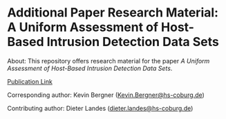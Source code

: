# Additional Paper Research Material: A Uniform Assessment of Host-Based Intrusion Detection Data Sets

About: This repository offers research material for the paper *A Uniform Assessment of Host-Based Intrusion Detection Data Sets*.

[Publication Link](https://doi.org/10.1016/j.cose.2025.104503)

Corresponding author: Kevin Bergner (Kevin.Bergner@hs-coburg.de)

Contributing author: Dieter Landes (dieter.landes@hs-coburg.de)
